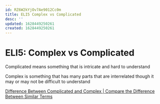 ```yaml
---
id: RZ6W2kYjOv7Ae9012Cc0m
title: ELI5 Complex vs Complicated
desc: ''
updated: 1628449250261
created: 1628449250261
---
```

# ELI5: Complex vs Complicated
Complicated means something that is intricate and hard to understand

Complex is something that has many parts that are interrelated though it may or may not be difficult to understand

[Difference Between Complicated and Complex | Compare the Difference Between Similar Terms](https://www.differencebetween.com/difference-between-complicated-and-vs-complex/)
